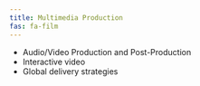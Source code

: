 ```yaml
---
title: Multimedia Production
fas: fa-film
---
```


- Audio/Video Production and Post-Production
- Interactive video
- Global delivery strategies